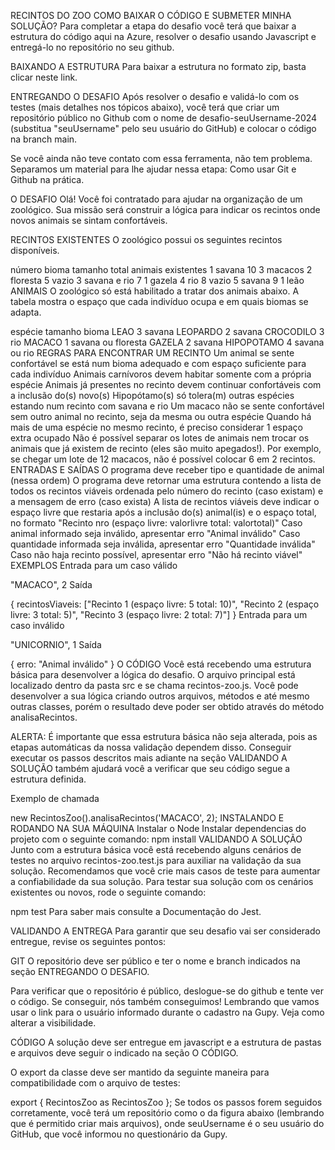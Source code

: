 RECINTOS DO ZOO
COMO BAIXAR O CÓDIGO E SUBMETER MINHA SOLUÇÃO?
Para completar a etapa do desafio você terá que baixar a estrutura do código aqui na Azure, resolver o desafio usando Javascript e entregá-lo no repositório no seu github.

BAIXANDO A ESTRUTURA
Para baixar a estrutura no formato zip, basta clicar neste link.

ENTREGANDO O DESAFIO
Após resolver o desafio e validá-lo com os testes (mais detalhes nos tópicos abaixo), você terá que criar um repositório público no Github com o nome de desafio-seuUsername-2024 (substitua "seuUsername" pelo seu usuário do GitHub) e colocar o código na branch main.

Se você ainda não teve contato com essa ferramenta, não tem problema. Separamos um material para lhe ajudar nessa etapa: Como usar Git e Github na prática.

O DESAFIO
Olá! Você foi contratado para ajudar na organização de um zoológico. Sua missão será construir a lógica para indicar os recintos onde novos animais se sintam confortáveis.

RECINTOS EXISTENTES
O zoológico possui os seguintes recintos disponíveis.

número	bioma	tamanho total	animais existentes
1	savana	10	3 macacos
2	floresta	5	vazio
3	savana e rio	7	1 gazela
4	rio	8	vazio
5	savana	9	1 leão
ANIMAIS
O zoológico só está habilitado a tratar dos animais abaixo. A tabela mostra o espaço que cada indivíduo ocupa e em quais biomas se adapta.

espécie	tamanho	bioma
LEAO	3	savana
LEOPARDO	2	savana
CROCODILO	3	rio
MACACO	1	savana ou floresta
GAZELA	2	savana
HIPOPOTAMO	4	savana ou rio
REGRAS PARA ENCONTRAR UM RECINTO
Um animal se sente confortável se está num bioma adequado e com espaço suficiente para cada indivíduo
Animais carnívoros devem habitar somente com a própria espécie
Animais já presentes no recinto devem continuar confortáveis com a inclusão do(s) novo(s)
Hipopótamo(s) só tolera(m) outras espécies estando num recinto com savana e rio
Um macaco não se sente confortável sem outro animal no recinto, seja da mesma ou outra espécie
Quando há mais de uma espécie no mesmo recinto, é preciso considerar 1 espaço extra ocupado
Não é possível separar os lotes de animais nem trocar os animais que já existem de recinto (eles são muito apegados!). Por exemplo, se chegar um lote de 12 macacos, não é possível colocar 6 em 2 recintos.
ENTRADAS E SAÍDAS
O programa deve receber tipo e quantidade de animal (nessa ordem)
O programa deve retornar uma estrutura contendo a lista de todos os recintos viáveis ordenada pelo número do recinto (caso existam) e a mensagem de erro (caso exista)
A lista de recintos viáveis deve indicar o espaço livre que restaria após a inclusão do(s) animal(is) e o espaço total, no formato "Recinto nro (espaço livre: valorlivre total: valortotal)"
Caso animal informado seja inválido, apresentar erro "Animal inválido"
Caso quantidade informada seja inválida, apresentar erro "Quantidade inválida"
Caso não haja recinto possível, apresentar erro "Não há recinto viável"
EXEMPLOS
Entrada para um caso válido

"MACACO", 2
Saída

{
  recintosViaveis: ["Recinto 1 (espaço livre: 5 total: 10)", 
   "Recinto 2 (espaço livre: 3 total: 5)", 
   "Recinto 3 (espaço livre: 2 total: 7)"]
}
Entrada para um caso inválido

"UNICORNIO", 1
Saída

{
  erro: "Animal inválido"
}
O CÓDIGO
Você está recebendo uma estrutura básica para desenvolver a lógica do desafio. O arquivo principal está localizado dentro da pasta src e se chama recintos-zoo.js. Você pode desenvolver a sua lógica criando outros arquivos, métodos e até mesmo outras classes, porém o resultado deve poder ser obtido através do método analisaRecintos.

ALERTA: É importante que essa estrutura básica não seja alterada, pois as etapas automáticas da nossa validação dependem disso. Conseguir executar os passos descritos mais adiante na seção VALIDANDO A SOLUÇÃO também ajudará você a verificar que seu código segue a estrutura definida.

Exemplo de chamada

  new RecintosZoo().analisaRecintos('MACACO', 2);
INSTALANDO E RODANDO NA SUA MÁQUINA
Instalar o Node
Instalar dependencias do projeto com o seguinte comando:
npm install
VALIDANDO A SOLUÇÃO
Junto com a estrutura básica você está recebendo alguns cenários de testes no arquivo recintos-zoo.test.js para auxiliar na validação da sua solução. Recomendamos que você crie mais casos de teste para aumentar a confiabilidade da sua solução. Para testar sua solução com os cenários existentes ou novos, rode o seguinte comando:

npm test
Para saber mais consulte a Documentação do Jest.

VALIDANDO A ENTREGA
Para garantir que seu desafio vai ser considerado entregue, revise os seguintes pontos:

GIT
O repositório deve ser público e ter o nome e branch indicados na seção ENTREGANDO O DESAFIO.

Para verificar que o repositório é público, deslogue-se do github e tente ver o código. Se conseguir, nós também conseguimos! Lembrando que vamos usar o link para o usuário informado durante o cadastro na Gupy. Veja como alterar a visibilidade.

CÓDIGO
A solução deve ser entregue em javascript e a estrutura de pastas e arquivos deve seguir o indicado na seção O CÓDIGO.

O export da classe deve ser mantido da seguinte maneira para compatibilidade com o arquivo de testes:

export { RecintosZoo as RecintosZoo };
Se todos os passos forem seguidos corretamente, você terá um repositório como o da figura abaixo (lembrando que é permitido criar mais arquivos), onde seuUsername é o seu usuário do GitHub, que você informou no questionário da Gupy.
 

